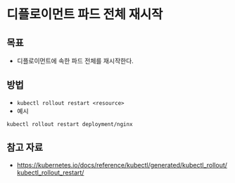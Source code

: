 # 디플로이먼트 파드 전체 재시작

## 목표

- 디플로이먼트에 속한 파드 전체를 재시작한다.

## 방법

- `kubectl rollout restart <resource>`
- 예시

```
kubectl rollout restart deployment/nginx
```

## 참고 자료

- https://kubernetes.io/docs/reference/kubectl/generated/kubectl_rollout/kubectl_rollout_restart/